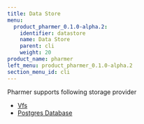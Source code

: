 ```yaml
---
title: Data Store
menu:
  product_pharmer_0.1.0-alpha.2:
    identifier: datastore
    name: Data Store
    parent: cli
    weight: 20
product_name: pharmer
left_menu: product_pharmer_0.1.0-alpha.2
section_menu_id: cli
---
```


Pharmer supports following storage provider

* [Vfs](./providers/vfs/README.md)
* [Postgres Database](./providers/xorm/README.md)